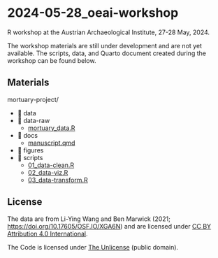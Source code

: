 # 2024-05-28_oeai-workshop

R workshop at the Austrian Archaeological Institute,
27-28 May, 2024.

The workshop materials are still under
development and are not yet available.
The scripts, data, and Quarto document created during the workshop 
can be found below.

## Materials

mortuary-project/

- :file_folder: data
- :file_folder: data-raw
  + [mortuary_data.R](/project-name/data-raw/mortuary_data.R)
- :file_folder: docs
  + [manuscript.qmd](/project-name/docs/manuscript.qmd)
- :file_folder: figures
- :file_folder: scripts
  + [01_data-clean.R](/project-name/scripts/01_data-cleaning.R)
  + [02_data-viz.R](/project-name/scripts/02_data-viz.R)
  + [03_data-transform.R](/project-name/scripts/03_data-transform.R)

## License

The data are from Li-Ying Wang and Ben Marwick (2021; https://doi.org/10.17605/OSF.IO/XGA6N)
and are licensed under [CC BY Attribution 4.0 International](https://creativecommons.org/licenses/by/4.0/).

The Code is licensed under [The Unlicense](https://unlicense.org/) (public domain).

